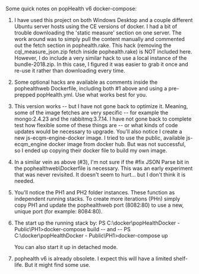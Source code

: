 Some quick notes on popHealth v6 docker-compose:

1) I have used this project on both Windows Desktop and a couple different Ubuntu server hosts using the CE versions of docker.  I had a bit of trouble downloading the 'static measure' section on one server.  The work around was to simply pull the content manually and commented out the fetch section in pophealth.rake.  This hack (removing the cql_measure_json.zip fetch inside pophealth.rake) is NOT included here.  However, I do include a very similar hack to use a local instance of the bundle-2018.zip.  In this case, I figured it was easier to grab it once and re-use it rather than downloading every time.

2)  Some optional hacks are available as comments inside the pophealthweb Dockerfile, including both #1 above and using a pre-prepped popHealth.yml. Use what works best for you.

3) This version works -- but I have not gone back to optimize it.  Meaning, some of the image fetches are very specific -- for example the mongo:2.4.23 and the rabbitmq:3.7.14.  I have not gone back to complete test how flexible some of these things are -- or what kinds of code updates would be necessary to upgrade.  You'll also notice I create a new js-ecqm-engine-docker image.  I tried to use the public, available js-ecqm_engine docker image from docker hub.  But was not successful, so I ended up copying their docker file to build my own image.

4) In a similar vein as above (#3), I'm not sure if the #fix JSON Parse bit in the pophealthweb\Dockerfile is necessary.  This was an early experiment that was never revisited.  It doesn't seem to hurt... but I don't think it is needed.

5)  You'll notice the PH1 and PH2 folder instances.  These function as independent running stacks.  To create more iterations (PHn) simply copy PH1 and update the pophealthweb port (8082:80) to use a new, unique port (for example: 8084:80).  

6) The start up the running stack by:
     PS C:\docker\popHealthDocker - Public\PH1>docker-compose build
        -- and --
     PS C:\docker\popHealthDocker - Public\PH1>docker-compose up

   You can also start it up in detached mode.
   
7) pophealth v6 is already obsolete.  I expect this will have a limited shelf-life.  But it might find some use.
